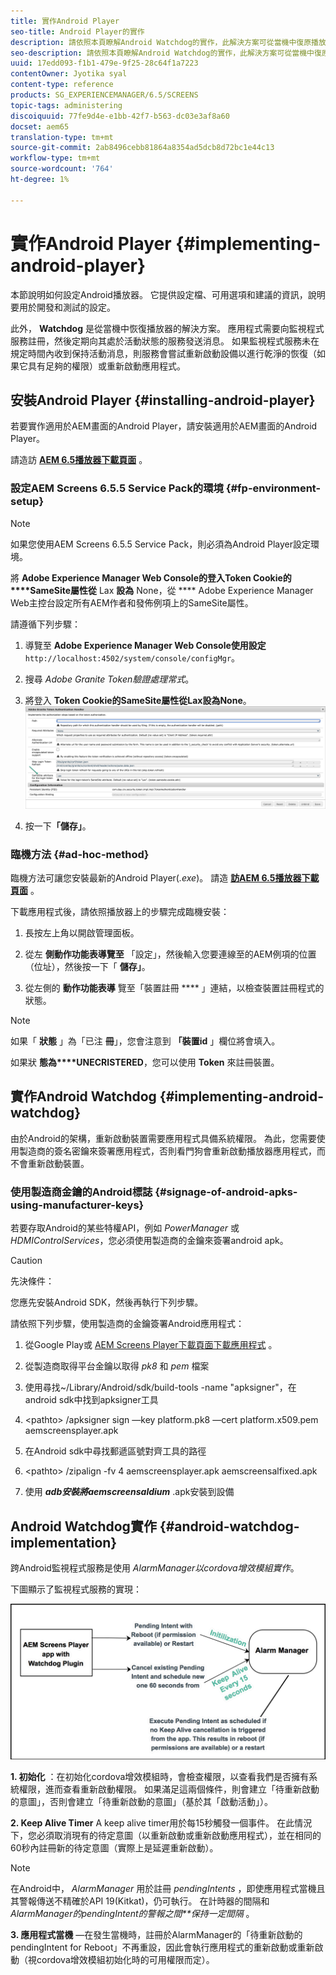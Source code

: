 ```yaml
---
title: 實作Android Player
seo-title: Android Player的實作
description: 請依照本頁瞭解Android Watchdog的實作，此解決方案可從當機中復原播放器。
seo-description: 請依照本頁瞭解Android Watchdog的實作，此解決方案可從當機中復原播放器。
uuid: 17edd093-f1b1-479e-9f25-28c64f1a7223
contentOwner: Jyotika syal
content-type: reference
products: SG_EXPERIENCEMANAGER/6.5/SCREENS
topic-tags: administering
discoiquuid: 77fe9d4e-e1bb-42f7-b563-dc03e3af8a60
docset: aem65
translation-type: tm+mt
source-git-commit: 2ab8496cebb81864a8354ad5dcb8d72bc1e44c13
workflow-type: tm+mt
source-wordcount: '764'
ht-degree: 1%

---
```



# 實作Android Player {#implementing-android-player}

本節說明如何設定Android播放器。 它提供設定檔、可用選項和建議的資訊，說明要用於開發和測試的設定。

此外， **Watchdog** 是從當機中恢復播放器的解決方案。 應用程式需要向監視程式服務註冊，然後定期向其處於活動狀態的服務發送消息。 如果監視程式服務未在規定時間內收到保持活動消息，則服務會嘗試重新啟動設備以進行乾淨的恢復（如果它具有足夠的權限）或重新啟動應用程式。

## 安裝Android Player {#installing-android-player}

若要實作適用於AEM畫面的Android Player，請安裝適用於AEM畫面的Android Player。

請造訪 [**AEM 6.5播放器下載頁面**](https://download.macromedia.com/screens/) 。

### 設定AEM Screens 6.5.5 Service Pack的環境 {#fp-environment-setup}

>[!NOTE]
>如果您使用AEM Screens 6.5.5 Service Pack，則必須為Android Player設定環境。

將 **Adobe Experience Manager Web Console的登入Token Cookie的****SameSite屬性從** Lax **設為** None，從 **** Adobe Experience Manager Web主控台設定所有AEM作者和發佈例項上的SameSite屬性。

請遵循下列步驟：

1. 導覽至 **Adobe Experience Manager Web Console使用設定**`http://localhost:4502/system/console/configMgr`。

1. 搜尋 *Adobe Granite Token驗證處理常式*。

1. 將登入 **Token Cookie的SameSite屬性從****Lax設為****None**。
   ![影像](/help/user-guide/assets/granite-updates.png)

1. 按一下&#x200B;**「儲存」**。


### 臨機方法 {#ad-hoc-method}

臨機方法可讓您安裝最新的Android Player(*.exe*)。 請造 [**訪AEM 6.5播放器下載頁面**](https://download.macromedia.com/screens/) 。

下載應用程式後，請依照播放器上的步驟完成臨機安裝：

1. 長按左上角以開啟管理面板。
1. 從左 **側動作功能表導覽至** 「設定」，然後輸入您要連線至的AEM例項的位置（位址），然後按一下「 **儲存」**。

1. 從左側的 **動作功能表導** 覽至「裝置註冊 **** 」連結，以檢查裝置註冊程式的狀態。

>[!NOTE]
>
>如果「 **狀態** 」為「已注 **冊**」，您會注意到 **「裝置id** 」欄位將會填入。
>
>如果狀 **態為****UNECRISTERED**，您可以使用 **Token** 來註冊裝置。

## 實作Android Watchdog {#implementing-android-watchdog}

由於Android的架構，重新啟動裝置需要應用程式具備系統權限。 為此，您需要使用製造商的簽名密鑰來簽署應用程式，否則看門狗會重新啟動播放器應用程式，而不會重新啟動裝置。

### 使用製造商金鑰的Android標誌 {#signage-of-android-apks-using-manufacturer-keys}

若要存取Android的某些特權API，例如 *PowerManager* 或 *HDMIControlServices*，您必須使用製造商的金鑰來簽署android apk。

>[!CAUTION]
>
>先決條件：
>
>您應先安裝Android SDK，然後再執行下列步驟。

請依照下列步驟，使用製造商的金鑰簽署Android應用程式：

1. 從Google Play或 [AEM Screens Player下載頁面下載應用程式](https://download.macromedia.com/screens/) 。
1. 從製造商取得平台金鑰以取得 *pk8* 和 *pem* 檔案

1. 使用尋找~/Library/Android/sdk/build-tools -name &quot;apksigner&quot;，在android sdk中找到apksigner工具
1. &lt;pathto> /apksigner sign —key platform.pk8 —cert platform.x509.pem aemscreensplayer.apk
1. 在Android sdk中尋找郵遞區號對齊工具的路徑
1. &lt;pathto> /zipalign -fv 4 aemscreensplayer.apk aemscreensalfixed.apk
1. 使用 ***adb安裝將aemscreensaldium*** .apk安裝到設備

## Android Watchdog實作 {#android-watchdog-implementation}

跨Android監視程式服務是使用 *AlarmManager以cordova增效模組實作*。

下圖顯示了監視程式服務的實現：

![chlimage_1-31](assets/chlimage_1-31.png)

**1. 初始化** ：在初始化cordova增效模組時，會檢查權限，以查看我們是否擁有系統權限，進而查看重新啟動權限。 如果滿足這兩個條件，則會建立「待重新啟動的意圖」，否則會建立「待重新啟動的意圖」（基於其「啟動活動」）。

**2. Keep Alive Timer** A keep alive timer用於每15秒觸發一個事件。 在此情況下，您必須取消現有的待定意圖（以重新啟動或重新啟動應用程式），並在相同的60秒內註冊新的待定意圖（實際上是延遲重新啟動）。

>[!NOTE]
>
>在Android中， *AlarmManager* 用於註冊 *pendingIntents* ，即使應用程式當機且其警報傳送不精確於API 19(Kitkat)，仍可執行。 在計時器的間隔和 *AlarmManager的pendingIntent的警報之間**保持一定間隔* 。

**3. 應用程式當機** —在發生當機時，註冊於AlarmManager的「待重新啟動的pendingIntent for Reboot」不再重設，因此會執行應用程式的重新啟動或重新啟動（視cordova增效模組初始化時的可用權限而定）。
